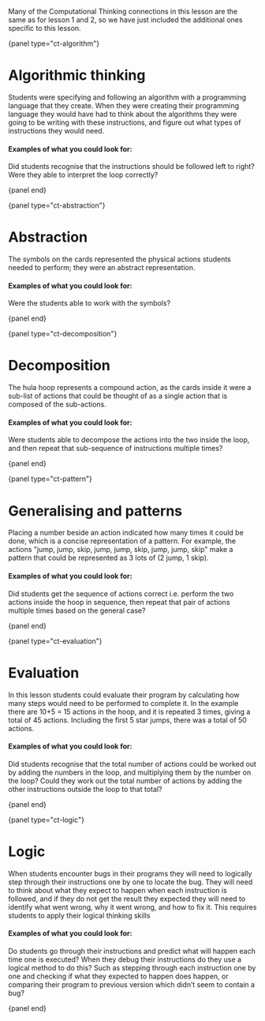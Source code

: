 Many of the Computational Thinking connections in this lesson are the same as for lesson 1 and 2, so we have just included the additional ones specific to this lesson.

{panel type="ct-algorithm"}

# Algorithmic thinking

Students were specifying and following an algorithm with a programming language that they create.
When they were creating their programming language they would have had to think about the algorithms they were going to be writing with these instructions, and figure out what types of instructions they would need.

#### Examples of what you could look for:

Did students recognise that the instructions should be followed left to right?
Were they able to interpret the loop correctly?

{panel end}

{panel type="ct-abstraction"}

# Abstraction

The symbols on the cards represented the physical actions students needed to perform; they were an abstract representation.

#### Examples of what you could look for:

Were the students able to work with the symbols?

{panel end}

{panel type="ct-decomposition"}

# Decomposition

The hula hoop represents a compound action, as the cards inside it were a sub-list of actions that could be thought of as a single action that is composed of the sub-actions.

#### Examples of what you could look for:

Were students able to decompose the actions into the two inside the loop, and then repeat that sub-sequence of instructions multiple times?

{panel end}

{panel type="ct-pattern"}

# Generalising and patterns

Placing a number beside an action indicated how many times it could be done, which is a concise representation of a pattern.
For example, the actions "jump, jump, skip, jump, jump, skip, jump, jump, skip" make a pattern that could be represented as 3 lots of (2 jump, 1 skip).

#### Examples of what you could look for:

Did students get the sequence of actions correct i.e. perform the two actions inside the hoop in sequence, then repeat that pair of actions multiple times based on the general case?

{panel end}

{panel type="ct-evaluation"}

# Evaluation

In this lesson students could evaluate their program by calculating how many steps would need to be performed to complete it.
In the example there are 10+5 = 15 actions in the hoop, and it is repeated 3 times, giving a total of 45 actions.
Including the first 5 star jumps, there was a total of 50 actions.

#### Examples of what you could look for:

Did students recognise that the total number of actions could be worked out by adding the numbers in the loop, and multiplying them by the number on the loop? Could they work out the total number of actions by adding the other instructions outside the loop to that total?

{panel end}

{panel type="ct-logic"}

# Logic

When students encounter bugs in their programs they will need to logically step through their instructions one by one to locate the bug.
They will need to think about what they expect to happen when each instruction is followed, and if they do not get the result they expected they will need to identify what went wrong, why it went wrong, and how to fix it.
This requires students to apply their logical thinking skills

#### Examples of what you could look for:

Do students go through their instructions and predict what will happen each time one is executed?
When they debug their instructions do they use a logical method to do this?
Such as stepping through each instruction one by one and checking if what they expected to happen does happen, or comparing their program to previous version which didn’t seem to contain a bug?

{panel end}
